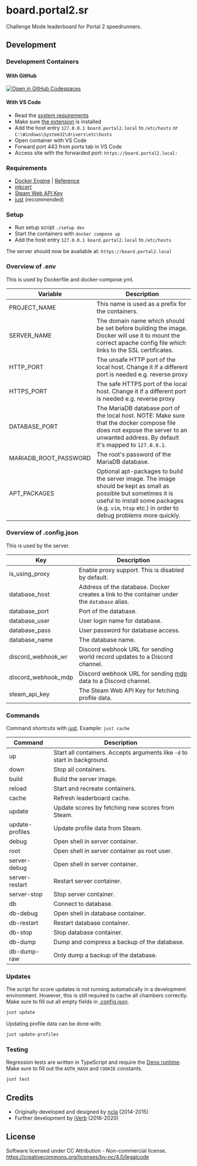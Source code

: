 # board.portal2.sr

Challenge Mode leaderboard for Portal 2 speedrunners.

## Development

### Development Containers

#### With GitHub

[![Open in GitHub Codespaces](https://github.com/codespaces/badge.svg)](https://codespaces.new/p2sr/Portal2Boards)

#### With VS Code

* Read the [system requirements](https://code.visualstudio.com/docs/devcontainers/containers)
* Make sure [the extension](https://marketplace.visualstudio.com/items?itemName=ms-vscode-remote.remote-containers) is installed
* Add the host entry `127.0.0.1 board.portal2.local` to `/etc/hosts` or `C:\Windows\System32\drivers\etc\hosts`
* Open container with VS Code
* Forward port 443 from ports tab in VS Code
* Access site with the forwarded port: `https://board.portal2.local:`

### Requirements

- [Docker Engine] | [Reference](https://docs.docker.com/compose/reference/)
- [mkcert]
- [Steam Web API Key]
- [just] (recommended)

[Docker Engine]: https://docs.docker.com/engine/install
[mkcert]: https://github.com/FiloSottile/mkcert
[Steam Web API Key]: https://steamcommunity.com/dev
[just]: https://github.com/casey/just

### Setup

- Run setup script `./setup dev`
- Start the containers with `docker compose up`
- Add the host entry `127.0.0.1 board.portal2.local` to `/etc/hosts`

The server should now be available at: `https://board.portal2.local`

### Overview of .env

This is used by Dockerfile and docker-compose.yml.

| Variable              | Description                                                                                                                                                                                                           |
| --------------------- | --------------------------------------------------------------------------------------------------------------------------------------------------------------------------------------------------------------------- |
| PROJECT_NAME          | This name is used as a prefix for the containers.                                                                                                                                                                     |
| SERVER_NAME           | The domain name which should be set before building the image. Docker will use it to mount the correct apache config file which links to the SSL certificates.                                                        |
| HTTP_PORT             | The unsafe HTTP port of the local host. Change it if a different port is needed e.g. reverse proxy                                                                                                                    |
| HTTPS_PORT            | The safe HTTPS port of the local host. Change it if a different port is needed e.g. reverse proxy                                                                                                                     |
| DATABASE_PORT         | The MariaDB database port of the local host. NOTE: Make sure that the docker compose file does not expose the server to an unwanted address. By default it's mapped to `127.0.0.1`.                                   |
| MARIADB_ROOT_PASSWORD | The root's password of the MariaDB database.                                                                                                                                                                          |
| APT_PACKAGES          | Optional apt-packages to build the server image. The image should be kept as small as possible but sometimes it is useful to install some packages (e.g. `vim`, `htop` etc.) in order to debug problems more quickly. |

### Overview of .config.json

This is used by the server.

| Key                 | Description                                                                                 |
| ------------------- | ------------------------------------------------------------------------------------------- |
| is_using_proxy      | Enable proxy support. This is disabled by default.                                          |
| database_host       | Address of the database. Docker creates a link to the container under the `database` alias. |
| database_port       | Port of the database.                                                                       |
| database_user       | User login name for database.                                                               |
| database_pass       | User password for database access.                                                          |
| database_name       | The database name.                                                                          |
| discord_webhook_wr  | Discord webhook URL for sending world record updates to a Discord channel.                  |
| discord_webhook_mdp | Discord webhook URL for sending [mdp] data to a Discord channel.                            |
| steam_api_key       | The Steam Web API Key for fetching profile data.                                            |

[mdp]: https://github.com/p2sr/mdp

### Commands

Command shortcuts with [just]. Example: `just cache`

| Command         | Description                                                               |
| --------------- | ------------------------------------------------------------------------- |
| up              | Start all containers. Accepts arguments like `-d` to start in background. |
| down            | Stop all containers.                                                      |
| build           | Build the server image.                                                   |
| reload          | Start and recreate containers.                                            |
| cache           | Refresh leaderboard cache.                                                |
| update          | Update scores by fetching new scores from Steam.                          |
| update-profiles | Update profile data from Steam.                                           |
| debug           | Open shell in server container.                                           |
| root            | Open shell in server container as root user.                              |
| server-debug    | Open shell in server container.                                           |
| server-restart  | Restart server container.                                                 |
| server-stop     | Stop server container.                                                    |
| db              | Connect to database.                                                      |
| db-debug        | Open shell in database container.                                         |
| db-restart      | Restart database container.                                               |
| db-stop         | Stop database container.                                                  |
| db-dump         | Dump and compress a backup of the database.                               |
| db-dump-raw     | Only dump a backup of the database.                                       |

### Updates

The script for score updates is not running automatically in a development
environment. However, this is still required to cache all chambers correctly.
Make sure to fill out all empty fields in
[.config.json](#overview-of-configjson).

```bash
just update
```

Updating profile data can be done with:

```bash
just update-profiles
```

### Testing

Regression tests are written in TypeScript and require the
[Deno runtime](https://deno.com). Make sure to fill out the `AUTH_HASH` and
`COOKIE` constants.

```bash
just test
```

## Credits

- Originally developed and designed by [ncla] (2014-2015)
- Further development by [iVerb] (2016-2020)

[ncla]: https://github.com/ncla/Portal-2-Leaderboard
[iVerb]: https://github.com/iVerb1/Portal2Boards

## License

Software licensed under CC Attribution - Non-commercial license.
https://creativecommons.org/licenses/by-nc/4.0/legalcode
